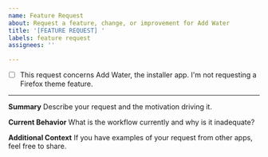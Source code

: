 ```yaml
---
name: Feature Request
about: Request a feature, change, or improvement for Add Water
title: '[FEATURE REQUEST] '
labels: feature request
assignees: ''

---
```


- [ ] This request concerns Add Water, the installer app. I'm not requesting a Firefox theme feature.

------------------------------

**Summary**
Describe your request and the motivation driving it.


**Current Behavior**
What is the workflow currently and why is it inadequate?


**Additional Context**
If you have examples of your request from other apps, feel free to share.


